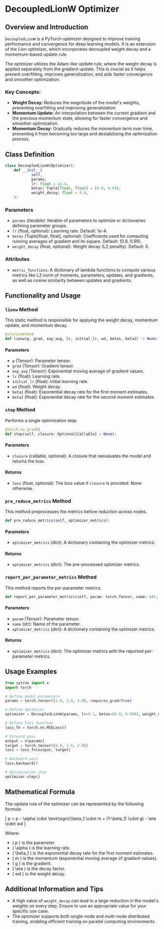 # DecoupledLionW Optimizer

## Overview and Introduction

`DecoupledLionW` is a PyTorch optimizer designed to improve training performance and convergence for deep learning models. It is an extension of the Lion optimizer, which incorporates decoupled weight decay and a momentum-based update rule. 

The optimizer utilizes the Adam-like update rule, where the weight decay is applied separately from the gradient update. This is crucial as it helps prevent overfitting, improves generalization, and aids faster convergence and smoother optimization.

### Key Concepts:

- **Weight Decay:** Reduces the magnitude of the model's weights, preventing overfitting and improving generalization.
- **Momentum Update:** An interpolation between the current gradient and the previous momentum state, allowing for faster convergence and smoother optimization.
- **Momentum Decay:** Gradually reduces the momentum term over time, preventing it from becoming too large and destabilizing the optimization process.

## Class Definition

```python
class DecoupledLionW(Optimizer):
    def __init__(
            self,
            params,
            lr: float = 1e-4,
            betas: Tuple[float, float] = (0.9, 0.99),
            weight_decay: float = 0.0,
    ):
```

### Parameters

- `params` (iterable): Iterable of parameters to optimize or dictionaries defining parameter groups.
- `lr` (float, optional): Learning rate. Default: 1e-4.
- `betas` (Tuple[float, float], optional): Coefficients used for computing running averages of gradient and its square. Default: (0.9, 0.99).
- `weight_decay` (float, optional): Weight decay (L2 penalty). Default: 0.

### Attributes

- `metric_functions`: A dictionary of lambda functions to compute various metrics like L2 norm of moments, parameters, updates, and gradients, as well as cosine similarity between updates and gradients.

## Functionality and Usage

### `lionw` Method

This static method is responsible for applying the weight decay, momentum update, and momentum decay.

```python
@staticmethod
def lionw(p, grad, exp_avg, lr, initial_lr, wd, beta1, beta2) -> None:
```

#### Parameters

- `p` (Tensor): Parameter tensor.
- `grad` (Tensor): Gradient tensor.
- `exp_avg` (Tensor): Exponential moving average of gradient values.
- `lr` (float): Learning rate.
- `initial_lr` (float): Initial learning rate.
- `wd` (float): Weight decay.
- `beta1` (float): Exponential decay rate for the first moment estimates.
- `beta2` (float): Exponential decay rate for the second moment estimates.

### `step` Method

Performs a single optimization step.

```python
@torch.no_grad()
def step(self, closure: Optional[Callable] = None):
```

#### Parameters

- `closure` (callable, optional): A closure that reevaluates the model and returns the loss.

#### Returns

- `loss` (float, optional): The loss value if `closure` is provided. None otherwise.

### `pre_reduce_metrics` Method

This method preprocesses the metrics before reduction across nodes.

```python
def pre_reduce_metrics(self, optimizer_metrics):
```

#### Parameters

- `optimizer_metrics` (dict): A dictionary containing the optimizer metrics.

#### Returns

- `optimizer_metrics` (dict): The pre-processed optimizer metrics.

### `report_per_parameter_metrics` Method

This method reports the per-parameter metrics.

```python
def report_per_parameter_metrics(self, param: torch.Tensor, name: str, optimizer_metrics: dict):
```

#### Parameters

- `param` (Tensor): Parameter tensor.
- `name` (str): Name of the parameter.
- `optimizer_metrics` (dict): A dictionary containing the optimizer metrics.

#### Returns

- `optimizer_metrics` (dict): The optimizer metrics with the reported per-parameter metrics.

## Usage Examples

```python
from zytron import x
import torch

# Define model parameters
params = torch.tensor([1.0, 2.0, 3.0], requires_grad=True)

# Define optimizer
optimizer = DecoupledLionW(params, lr=0.1, betas=(0.9, 0.999), weight_decay=0.01)

# Define loss function
loss_fn = torch.nn.MSELoss()

# Forward pass
output = x(params)
target = torch.tensor([0.0, 1.0, 2.0])
loss = loss_fn(output, target)

# Backward pass
loss.backward()

# Optimization step
optimizer.step()
```

## Mathematical Formula

The update rule of the optimizer can be represented by the following formula:

\[ p = p - \alpha \cdot \text{sign}(\beta_1 \cdot m + (1-\beta_1) \cdot g) - \eta \cdot wd \]

Where:

- \( p \) is the parameter.
- \( \alpha \) is the learning rate.
- \( \beta_1 \) is the exponential decay rate for the first moment estimates.
- \( m \) is the momentum (exponential moving average of gradient values).
- \( g \) is the gradient.
- \( \eta \) is the decay factor.
- \( wd \) is the weight decay.

## Additional Information and Tips

- A high value of `weight_decay` can lead to a large reduction in the model's weights on every step. Ensure to use an appropriate value for your specific use case.
- The optimizer supports both single-node and multi-node distributed training, enabling efficient training on parallel computing environments.
